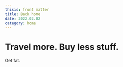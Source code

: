 ```yaml
---
thisis: front matter
title: Back home
date: 2022.02.02
category: home
---
```


# Travel more. Buy less stuff.

Get fat.
